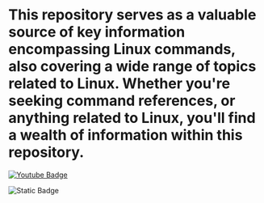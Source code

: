 <H1>This repository serves as a valuable source of key information encompassing Linux commands, also covering a wide range of topics related to Linux. Whether you're seeking command references, or anything related to Linux, you'll find a wealth of information within this repository.</H1>

[![Youtube Badge](https://www.flaticon.com/free-icon/youtube_174883?term=youtube&page=1&position=4&origin=search&related_id=174883)](https://www.youtube.com/@FazeNCode)





![Static Badge](https://img.shields.io/badge/:badgeContent)

